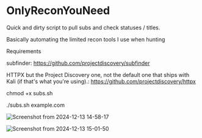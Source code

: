 # OnlyReconYouNeed

Quick and dirty script to pull subs and check statuses / titles.

Basically automating the limited recon tools I use when hunting

Requirements

subfinder:
https://github.com/projectdiscovery/subfinder

HTTPX but the Project Discovery one, not the default one that ships with Kali (if that's what you're using).:
https://github.com/projectdiscovery/httpx

chmod +x subs.sh

./subs.sh example.com


![Screenshot from 2024-12-13 14-58-17](https://github.com/user-attachments/assets/19919da5-6693-4dc8-a14f-3d5c3d99382e)



![Screenshot from 2024-12-13 15-01-50](https://github.com/user-attachments/assets/b88df805-9020-42a8-bcf3-b7d61d4d7e21)
